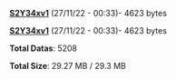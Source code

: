 [**S2Y34xv1**](/data/S2Y34xv1.txt) (27/11/22 - 00:33)- 4623 bytes

[**S2Y34xv1**](/data/S2Y34xv1.txt) (27/11/22 - 00:33)- 4623 bytes

**Total Datas**: 5208

**Total Size**: 29.27 MB / 29.3 MB